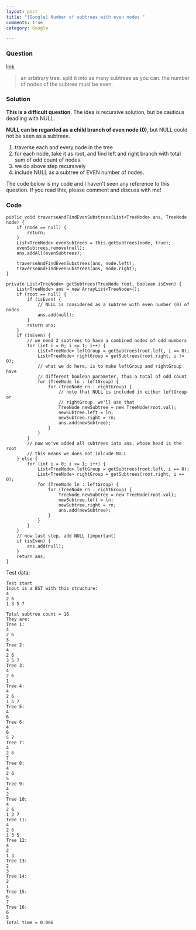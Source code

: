 ```yaml
---
layout: post
title: "[Google] Number of subtrees with even nodes "
comments: true
category: Google

---
```


### Question 

[link](http://www.mitbbs.com/article_t0/JobHunting/32348573.html)

> an arbitrary tree. split it into as many subtrees as you can. the 
number of nodes of the subtree must be even.

### Solution

__This is a difficult question__. The idea is recursive solution, but be cautious deadling with NULL. 

__NULL can be regarded as a child branch of even node (0)__, but NULL could not be seen as a subtreee. 

1. traverse each and every node in the tree
1. for each node, take it as root, and find left and right branch with total sum of odd count of nodes. 
1. we do above step recursively
1. include NULL as a subtree of EVEN number of nodes. 

The code below is my code and I haven't seen any reference to this question. If you read this, please comment and discuss with me! 

### Code

	public void traverseAndFindEvenSubstrees(List<TreeNode> ans, TreeNode node) {
		if (node == null) {
			return;
		}
		List<TreeNode> evenSubtrees = this.getSubtrees(node, true);
		evenSubtrees.remove(null);
		ans.addAll(evenSubtrees);

		traverseAndFindEvenSubstrees(ans, node.left);
		traverseAndFindEvenSubstrees(ans, node.right);
	}

	private List<TreeNode> getSubtrees(TreeNode root, boolean isEven) {
		List<TreeNode> ans = new ArrayList<TreeNode>();
		if (root == null) {
			if (isEven) {
				// NULL is considered as a subtree with even number (0) of nodes
				ans.add(null);
			}
			return ans;
		}
		if (isEven) {
			// we need 2 subtrees to have a combined nodes of odd numbers
			for (int i = 0; i <= 1; i++) {
				List<TreeNode> leftGroup = getSubtrees(root.left, i == 0);
				List<TreeNode> rightGroup = getSubtrees(root.right, i != 0);
				// what we do here, is to make leftGroup and rightGroup have
				// different boolean parameter, thus a total of odd count
				for (TreeNode ln : leftGroup) {
					for (TreeNode rn : rightGroup) {
						// note that NULL is included in either leftGroup or
						// rightGroup. we'll use that
						TreeNode newSubtree = new TreeNode(root.val);
						newSubtree.left = ln;
						newSubtree.right = rn;
						ans.add(newSubtree);
					}
				}
			}
			// now we've added all subtrees into ans, whose head is the root
			// this means we does not inlcude NULL
		} else {
			for (int i = 0; i <= 1; i++) {
				List<TreeNode> leftGroup = getSubtrees(root.left, i == 0);
				List<TreeNode> rightGroup = getSubtrees(root.right, i == 0);
				for (TreeNode ln : leftGroup) {
					for (TreeNode rn : rightGroup) {
						TreeNode newSubtree = new TreeNode(root.val);
						newSubtree.left = ln;
						newSubtree.right = rn;
						ans.add(newSubtree);
					}
				}
			}
		}
		// now last step, add NULL (important)
		if (isEven) {
			ans.add(null);
		}
		return ans;
	}

Test data:

    Test start
    Input is a BST with this structure: 
    4 
    2 6 
    1 3 5 7 

    Total subtree count = 16
    They are: 
    Tree 1:
    4 
    2 6 
    3 
    Tree 2:
    4 
    2 6 
    3 5 7 
    Tree 3:
    4 
    2 6 
    1 
    Tree 4:
    4 
    2 6 
    1 5 7 
    Tree 5:
    4 
    6 
    Tree 6:
    4 
    6 
    5 7 
    Tree 7:
    4 
    2 6 
    7 
    Tree 8:
    4 
    2 6 
    5 
    Tree 9:
    4 
    2 
    Tree 10:
    4 
    2 6 
    1 3 7 
    Tree 11:
    4 
    2 6 
    1 3 5 
    Tree 12:
    4 
    2 
    1 3 
    Tree 13:
    2 
    3 
    Tree 14:
    2 
    1 
    Tree 15:
    6 
    7 
    Tree 16:
    6 
    5 
    Total time = 0.006
